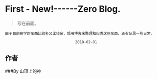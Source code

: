 # First - New!------Zero Blog.

> 写在前面。

    由于目前在学的东西比较多又比较杂，想用博客来整理和归类这些东西，还有记录一些日常。
	
									2018-02-01



## 作者
###By 山顶上的神
